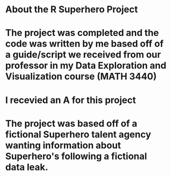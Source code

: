 # About the R Superhero Project

# The project was completed and the code was written by me based off of a guide/script we received from our professor in my Data Exploration and Visualization course (MATH 3440)
# I recevied an A for this project

# The project was based off of a fictional Superhero talent agency wanting information about Superhero's following a fictional data leak.
